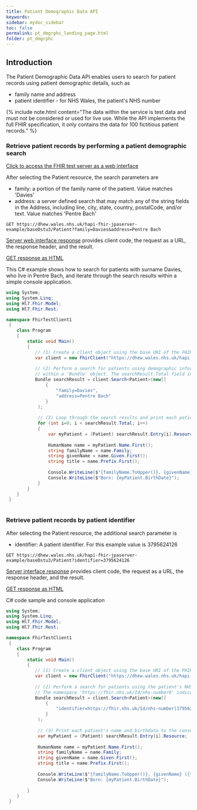 ```yaml
---
title: Patient Demographic Data API
keywords: 
sidebar: mydoc_sidebar
toc: false
permalink: pt_dmgrphc_landing_page.html
folder: pt_dmgrphc
---
```


## Introduction 

The Patient Demographic Data API enables users to search for patient records using patient demographic details, such as 

* family name and address
* patient identifier - for NHS Wales, the patient's NHS number

{% include note.html content="The data within the service is test data and must not be considered or used for live use. While the API implements the full FHIR specification, it only contains the data for 100 fictitious patient records." %}

### Retrieve patient records by performing a patient demographic search


[Click to access the FHIR test server as a web interface](https://dhew.wales.nhs.uk/hapi-fhir-jpaserver-example/) 

After selecting the Patient resource, the search parameters are

* family: a portion of the family name of the patient. Value matches 'Davies'
* address: a server defined search that may match any of the string fields in the Address, including line, city, state, country, postalCode, and/or text. Value matches 'Pentre Bach'

````
GET https://dhew.wales.nhs.uk/hapi-fhir-jpaserver-example/baseDstu3/Patient?family=Davies&address=Pentre Bach

````

[Server web interface response](https://dhew.wales.nhs.uk/hapi-fhir-jpaserver-example/search?serverId=home&_summary=&resource=Patient&param.0.qualifier=&param.0.0=Davies&param.0.name=family&param.0.type=string&param.1.qualifier=&param.1.0=Pentre+Bach&param.1.name=address&param.1.type=string&sort_by=&sort_direction=&resource-search-limit=&pretty=) provides client code, the request as a URL, the response header, and the result.

[GET response as HTML](https://dhew.wales.nhs.uk/hapi-fhir-jpaserver-example/baseDstu3/Patient?family=davies&address=pentre%20bach&_format=html/xml)

This C# example shows how to search for patients with surname Davies, who live in Pentre
Bach, and iterate through the search results within a simple console application.

````c#
using System;
using System.Linq;
using Hl7.Fhir.Model;
using Hl7.Fhir.Rest;

namespace FhirTestClient1
 {
    class Program
    {
        static void Main()
        {
           // (1) Create a client object using the base URI of the FHIR API
           var client = new FhirClient("https://dhew.wales.nhs.uk/hapi-fhir-jpaserver-example/baseDstu3");
           
           // (2) Perform a search for patients using demographic information. Search results are contained
           // within a 'Bundle' object. The searchResult.Total field indicates the number of results returned
           Bundle searchResult = client.Search<Patient>(new[]
               {
                   "family=Davies",
                   "address=Pentre Bach"
               }
            );
            
            // (3) Loop through the search results and print each patient's name and birthdata to the console
            for (int i=0; i < searchResult.Total; i++)
            {
                var myPatient = (Patient) searchResult.Entry[i].Resource;
                
                HumanName name = myPatient.Name.First();
                string familyName = name.Family;
                string givenName = name.Given.First();
                string title = name.Prefix.First();
                
                Console.WriteLine($"{familyName.ToUpper()}, {givenName} ({title});
                Console.WriteLine($"Born: {myPatient.BirthDate}");
            }
        }
    }
 } 
 
````


### Retrieve patient records by patient identifier

After selecting the Patient resource, the additional search parameter is

* identifier: A patient identifier. For this example value is 3795624126

````
GET https://dhew.wales.nhs.uk/hapi-fhir-jpaserver-example/baseDstu3/Patient?identifier=3795624126
````

[Server interface response](https://dhew.wales.nhs.uk/hapi-fhir-jpaserver-example/search?serverId=home&pretty=false&resource=Patient&param.0.0=&param.0.1=3795624126&param.0.name=identifier&param.0.type=token&sort_by=&sort_direction=&resource-search-limit=) provides client code, the request as a URL, the response header, and the result.

[GET response as HTML](https://dhew.wales.nhs.uk/hapi-fhir-jpaserver-example/baseDstu3/Patient?identifier=3795624126)


C# code sample and console application

````c#
using System;
using System.Linq;
using Hl7.Fhir.Model;
using Hl7.Fhir.Rest;

namespace FhirTestClient1
 {
    class Program
    {
        static void Main()
        {
           // (1) Create a client object using the base URI of the FHIR API
           var client = new FhirClient("https://dhew.wales.nhs.uk/hapi-fhir-jpaserver-example/baseDstu3");
           
           // (2) Perform a search for patients using the patient's NHS number. 
           // The namespace 'https://fhir.nhs.uk/Id/nhs-number0' indicates an NHS number identifier
           Bundle searchResult = client.Search<Patient>(new[]
               {
                   "identifier=https://fhir.nhs.uk/Id/nhs-number|3795624126",
               }
            );
            
            // (3) Print each patient's name and birthdata to the console
            var myPatient = (Patient) searchResult.Entry[i].Resource;
                
            HumanName name = myPatient.Name.First();
            string familyName = name.Family;
            string givenName = name.Given.First();
            string title = name.Prefix.First();
                
            Console.WriteLine($"{familyName.ToUpper()}, {givenName} ({title});
            Console.WriteLine($"Born: {myPatient.BirthDate}");
            
        }
    }
 } 
 
````